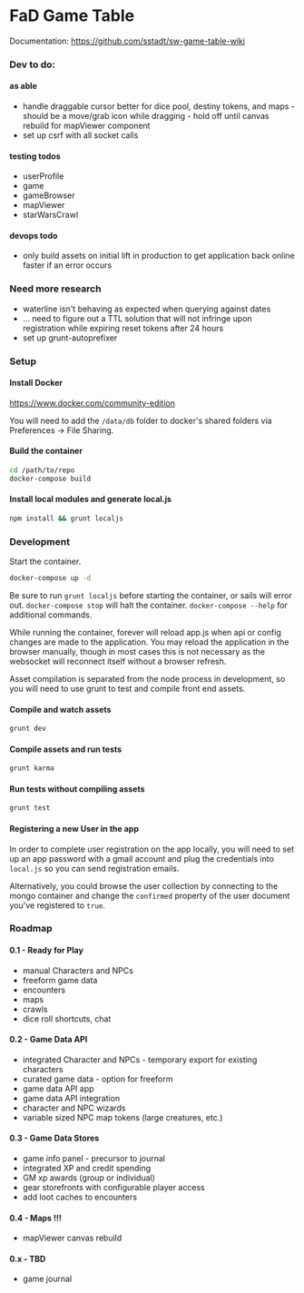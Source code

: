 # FaD Game Table

Documentation: https://github.com/sstadt/sw-game-table-wiki

### Dev to do:

#### as able

 - handle draggable cursor better for dice pool, destiny tokens, and maps - should be a move/grab icon while dragging - hold off until canvas rebuild for mapViewer component
 - set up csrf with all socket calls

#### testing todos

 - userProfile
 - game
 - gameBrowser
 - mapViewer
 - starWarsCrawl

#### devops todo

 - only build assets on initial lift in production to get application back online faster if an error occurs

### Need more research

 - waterline isn't behaving as expected when querying against dates
 - ... need to figure out a TTL solution that will not infringe upon registration while expiring reset tokens after 24 hours
 - set up grunt-autoprefixer

### Setup

#### Install Docker

https://www.docker.com/community-edition

You will need to add the `/data/db` folder to docker's shared folders via Preferences -> File Sharing.

#### Build the container

```bash
cd /path/to/repo
docker-compose build
```

#### Install local modules and generate local.js

```bash
npm install && grunt localjs
```

### Development

Start the container.

```bash
docker-compose up -d
```

Be sure to run `grunt localjs` before starting the container, or sails will error out. `docker-compose stop` will halt the container. `docker-compose --help` for additional commands.

While running the container, forever will reload app.js when api or config changes are made to the application. You may reload the application in the browser manually, though in most cases this is not necessary as the websocket will reconnect itself without a browser refresh.

Asset compilation is separated from the node process in development, so you will need to use grunt to test and compile front end assets.

#### Compile and watch assets

```bash
grunt dev
```

#### Compile assets and run tests

```bash
grunt karma
```

#### Run tests without compiling assets

```bash
grunt test
```

#### Registering a new User in the app

In order to complete user registration on the app locally, you will need to set up an app password with a gmail account and plug the credentials into `local.js` so you can send registration emails.

Alternatively, you could browse the user collection by connecting to the mongo container and change the `confirmed` property of the user document you've registered to `true`.

### Roadmap

#### 0.1 - Ready for Play

 - manual Characters and NPCs
 - freeform game data
 - encounters
 - maps
 - crawls
 - dice roll shortcuts, chat

#### 0.2 - Game Data API

 - integrated Character and NPCs - temporary export for existing characters
 - curated game data - option for freeform
 - game data API app
 - game data API integration
 - character and NPC wizards
 - variable sized NPC map tokens (large creatures, etc.)

#### 0.3 - Game Data Stores

 - game info panel - precursor to journal
 - integrated XP and credit spending
 - GM xp awards (group or individual)
 - gear storefronts with configurable player access
 - add loot caches to encounters

#### 0.4 - Maps !!!

 - mapViewer canvas rebuild

#### 0.x - TBD

 - game journal
